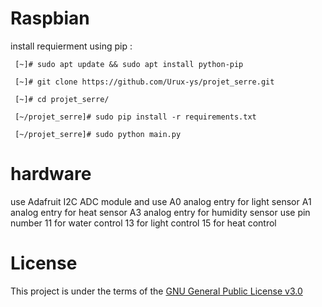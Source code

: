 # Raspbian
  install requierment using pip :
   ```
    [~]# sudo apt update && sudo apt install python-pip

    [~]# git clone https://github.com/Urux-ys/projet_serre.git

    [~]# cd projet_serre/

    [~/projet_serre]# sudo pip install -r requirements.txt

    [~/projet_serre]# sudo python main.py
   ```
 
# hardware
  use Adafruit I2C ADC module
  and use A0 analog entry for light sensor
          A1 analog entry for heat sensor
          A3 analog entry for humidity sensor 
  use pin number 11 for water control
                 13 for light control
                 15 for heat control 

# License 
This project is under the terms of the [GNU General Public License v3.0](https://www.gnu.org/licenses/gpl-3.0.en.html)
